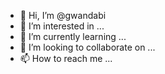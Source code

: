 - 👋 Hi, I’m @gwandabi
- 👀 I’m interested in ...
- 🌱 I’m currently learning ...
- 💞️ I’m looking to collaborate on ...
- 📫 How to reach me ...

<!---
gwandabi/gwandabi is a ✨ special ✨ repository because its `README.md` (this file) appears on your GitHub profile.
You can click the Preview link to take a look at your changes.
--->
